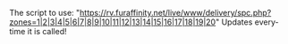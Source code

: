 The script to use: "https://rv.furaffinity.net/live/www/delivery/spc.php?zones=1|2|3|4|5|6|7|8|9|10|11|12|13|14|15|16|17|18|19|20"
Updates every-time it is called!